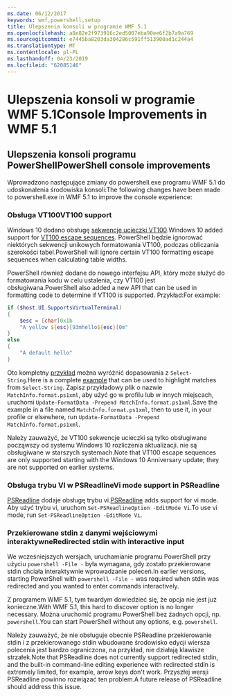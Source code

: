 ```yaml
---
ms.date: 06/12/2017
keywords: wmf,powershell,setup
title: Ulepszenia konsoli w programie WMF 5.1
ms.openlocfilehash: a8e82e2f973916c2ed5007eba90ee6f2b7a9a769
ms.sourcegitcommit: e7445ba8203da304286c591ff513900ad1c244a4
ms.translationtype: MT
ms.contentlocale: pl-PL
ms.lasthandoff: 04/23/2019
ms.locfileid: "62085146"
---
```

# <a name="console-improvements-in-wmf-51"></a><span data-ttu-id="741dd-103">Ulepszenia konsoli w programie WMF 5.1</span><span class="sxs-lookup"><span data-stu-id="741dd-103">Console Improvements in WMF 5.1</span></span>

## <a name="powershell-console-improvements"></a><span data-ttu-id="741dd-104">Ulepszenia konsoli programu PowerShell</span><span class="sxs-lookup"><span data-stu-id="741dd-104">PowerShell console improvements</span></span>

<span data-ttu-id="741dd-105">Wprowadzono następujące zmiany do powershell.exe programu WMF 5.1 do udoskonalenia środowiska konsoli:</span><span class="sxs-lookup"><span data-stu-id="741dd-105">The following changes have been made to powershell.exe in WMF 5.1 to improve the console experience:</span></span>

### <a name="vt100-support"></a><span data-ttu-id="741dd-106">Obsługa VT100</span><span class="sxs-lookup"><span data-stu-id="741dd-106">VT100 support</span></span>

<span data-ttu-id="741dd-107">Windows 10 dodano obsługę [sekwencje ucieczki VT100](/windows/console/console-virtual-terminal-sequences).</span><span class="sxs-lookup"><span data-stu-id="741dd-107">Windows 10 added support for [VT100 escape sequences](/windows/console/console-virtual-terminal-sequences).</span></span>
<span data-ttu-id="741dd-108">PowerShell będzie ignorować niektórych sekwencji unikowych formatowania VT100, podczas obliczania szerokości tabel.</span><span class="sxs-lookup"><span data-stu-id="741dd-108">PowerShell will ignore certain VT100 formatting escape sequences when calculating table widths.</span></span>

<span data-ttu-id="741dd-109">PowerShell również dodane do nowego interfejsu API, który może służyć do formatowania kodu w celu ustalenia, czy VT100 jest obsługiwana.</span><span class="sxs-lookup"><span data-stu-id="741dd-109">PowerShell also added a new API that can be used in formatting code to determine if VT100 is supported.</span></span>
<span data-ttu-id="741dd-110">Przykład:</span><span class="sxs-lookup"><span data-stu-id="741dd-110">For example:</span></span>

```powershell
if ($host.UI.SupportsVirtualTerminal)
{
    $esc = [char]0x1b
    "A yellow ${esc}[93mhello${esc}[0m"
}
else
{
    "A default hello"
}
```

<span data-ttu-id="741dd-111">Oto kompletny [przykład](https://gist.github.com/lzybkr/dcb973dccd54900b67783c48083c28f7) można wyróżnić dopasowania z `Select-String`.</span><span class="sxs-lookup"><span data-stu-id="741dd-111">Here is a complete [example](https://gist.github.com/lzybkr/dcb973dccd54900b67783c48083c28f7) that can be used to highlight matches from `Select-String`.</span></span>
<span data-ttu-id="741dd-112">Zapisz przykładowy plik o nazwie `MatchInfo.format.ps1xml`, aby użyć go w profilu lub w innych miejscach, uruchomi `Update-FormatData -Prepend MatchInfo.format.ps1xml`.</span><span class="sxs-lookup"><span data-stu-id="741dd-112">Save the example in a file named `MatchInfo.format.ps1xml`, then to use it, in your profile or elsewhere, run `Update-FormatData -Prepend MatchInfo.format.ps1xml`.</span></span>

<span data-ttu-id="741dd-113">Należy zauważyć, że VT100 sekwencje ucieczki są tylko obsługiwane począwszy od systemu Windows 10 rozliczenia aktualizacji. nie są obsługiwane w starszych systemach.</span><span class="sxs-lookup"><span data-stu-id="741dd-113">Note that VT100 escape sequences are only supported starting with the Windows 10 Anniversary update; they are not supported on earlier systems.</span></span>

### <a name="vi-mode-support-in-psreadline"></a><span data-ttu-id="741dd-114">Obsługa trybu VI w PSReadline</span><span class="sxs-lookup"><span data-stu-id="741dd-114">Vi mode support in PSReadline</span></span>

<span data-ttu-id="741dd-115">[PSReadline](https://github.com/lzybkr/PSReadLine) dodaje obsługę trybu vi.</span><span class="sxs-lookup"><span data-stu-id="741dd-115">[PSReadline](https://github.com/lzybkr/PSReadLine) adds support for vi mode.</span></span> <span data-ttu-id="741dd-116">Aby użyć trybu vi, uruchom `Set-PSReadlineOption -EditMode Vi`.</span><span class="sxs-lookup"><span data-stu-id="741dd-116">To use vi mode, run `Set-PSReadlineOption -EditMode Vi`.</span></span>

### <a name="redirected-stdin-with-interactive-input"></a><span data-ttu-id="741dd-117">Przekierowane stdin z danymi wejściowymi interaktywne</span><span class="sxs-lookup"><span data-stu-id="741dd-117">Redirected stdin with interactive input</span></span>

<span data-ttu-id="741dd-118">We wcześniejszych wersjach, uruchamianie programu PowerShell przy użyciu `powershell -File -` była wymagana, gdy zostało przekierowane stdin chciała interaktywnie wprowadzanie poleceń.</span><span class="sxs-lookup"><span data-stu-id="741dd-118">In earlier versions, starting PowerShell with `powershell -File -` was required when stdin was redirected and you wanted to enter commands interactively.</span></span>

<span data-ttu-id="741dd-119">Z programem WMF 5.1, tym twardym dowiedzieć się, że opcja nie jest już konieczne.</span><span class="sxs-lookup"><span data-stu-id="741dd-119">With WMF 5.1, this hard to discover option is no longer necessary.</span></span>
<span data-ttu-id="741dd-120">Można uruchomić programu PowerShell bez żadnych opcji, np. `powershell`.</span><span class="sxs-lookup"><span data-stu-id="741dd-120">You can start PowerShell without any options, e.g. `powershell`.</span></span>

<span data-ttu-id="741dd-121">Należy zauważyć, że nie obsługuje obecnie PSReadline przekierowanie stdin i z przekierowanego stdin wbudowane środowisko edycji wiersza polecenia jest bardzo ograniczona, na przykład, nie działają klawisze strzałek.</span><span class="sxs-lookup"><span data-stu-id="741dd-121">Note that PSReadline does not currently support redirected stdin, and the built-in command-line editing experience with redirected stdin is extremely limited, for example, arrow keys don't work.</span></span>
<span data-ttu-id="741dd-122">Przyszłej wersji PSReadline powinno rozwiązać ten problem.</span><span class="sxs-lookup"><span data-stu-id="741dd-122">A future release of PSReadline should address this issue.</span></span>